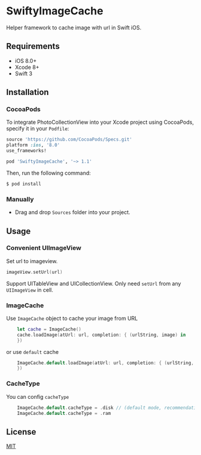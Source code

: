 # SwiftyImageCache
Helper framework to cache image with url in Swift iOS.

## Requirements

* iOS 8.0+
* Xcode 8+
* Swift 3

## Installation

### CocoaPods

To integrate PhotoCollectionView into your Xcode project using CocoaPods, specify it in your `Podfile`:

```ruby
source 'https://github.com/CocoaPods/Specs.git'
platform :ios, '8.0'
use_frameworks!

pod 'SwiftyImageCache', '~> 1.1'
```

Then, run the following command:

```bash
$ pod install
```

### Manually
- Drag and drop `Sources` folder into your project.

## Usage

### Convenient UIImageView
Set url to imageview. 
```swift
imageView.setUrl(url)
```
Support UITableView and UICollectionView. Only need `setUrl` from any `UIImageView` in cell.

### ImageCache
Use `ImageCache` object to cache your image from URL

```swift
	let cache = ImageCache()
	cache.loadImage(atUrl: url, completion: { (urlString, image) in
	})
```
or use `default` cache
```swift
	ImageCache.default.loadImage(atUrl: url, completion: { (urlString, image) in
	})
```
### CacheType
You can config `cacheType` 
```swift
	ImageCache.default.cacheType = .disk // (default mode, recommendation)
	ImageCache.default.cacheType = .ram
```

## License
[MIT](http://thi.mit-license.org/)